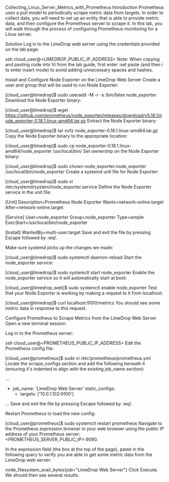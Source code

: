 Collecting_Linux_Server_Metrics_with_Prometheus
Introduction
Prometheus uses a pull model to periodically scrape metric data from targets. In order to collect data, you will need to set up an entity that is able to provide metric data, and then configure the Prometheus server to scrape it. In this lab, you will walk through the process of configuring Prometheus monitoring for a Linux server.

Solution
Log in to the LimeDrop web server using the credentials provided on the lab page:

ssh cloud_user@<LIMEDROP_PUBLIC_IP_ADDRESS>
Note: When copying and pasting code into Vi from the lab guide, first enter :set paste (and then i to enter insert mode) to avoid adding unnecessary spaces and hashes.

Install and Configure Node Exporter on the LimeDrop Web Server
Create a user and group that will be used to run Node Exporter:

[cloud_user@limedrop]$ sudo useradd -M -r -s /bin/false node_exporter
Download the Node Exporter binary:

[cloud_user@limedrop]$ wget https://github.com/prometheus/node_exporter/releases/download/v0.18.1/node_exporter-0.18.1.linux-amd64.tar.gz
Extract the Node Exporter binary:

[cloud_user@limedrop]$ tar xvfz node_exporter-0.18.1.linux-amd64.tar.gz
Copy the Node Exporter binary to the appropriate location:

[cloud_user@limedrop]$ sudo cp node_exporter-0.18.1.linux-amd64/node_exporter /usr/local/bin/
Set ownership on the Node Exporter binary:

[cloud_user@limedrop]$ sudo chown node_exporter:node_exporter /usr/local/bin/node_exporter
Create a systemd unit file for Node Exporter:

[cloud_user@limedrop]$ sudo vi /etc/systemd/system/node_exporter.service
Define the Node Exporter service in the unit file:

[Unit]
Description=Prometheus Node Exporter
Wants=network-online.target
After=network-online.target

[Service]
User=node_exporter
Group=node_exporter
Type=simple
ExecStart=/usr/local/bin/node_exporter

[Install]
WantedBy=multi-user.target
Save and exit the file by pressing Escape followed by :wq!.

Make sure systemd picks up the changes we made:

[cloud_user@limedrop]$ sudo systemctl daemon-reload
Start the node_exporter service:

[cloud_user@limedrop]$ sudo systemctl start node_exporter
Enable the node_exporter service so it will automatically start at boot:

[cloud_user@limedrop_web]$ sudo systemctl enable node_exporter
Test that your Node Exporter is working by making a request to it from localhost:

[cloud_user@limedrop]$ curl localhost:9100/metrics
You should see some metric data in response to this request.

Configure Prometheus to Scrape Metrics from the LimeDrop Web Server
Open a new terminal session.

Log in to the Prometheus server:

ssh cloud_user@<PROMETHEUS_PUBLIC_IP_ADDRESS>
Edit the Prometheus config file:

[cloud_user@prometheus]$ sudo vi /etc/prometheus/prometheus.yml
Locate the scrape_configs section and add the following beneath it (ensuring it's indented to align with the existing job_name section):

...

  - job_name: 'LimeDrop Web Server'
    static_configs:
    - targets: ['10.0.1.102:9100']

...
Save and exit the file by pressing Escape followed by :wq!.

Restart Prometheus to load the new config:

[cloud_user@prometheus]$ sudo systemctl restart prometheus
Navigate to the Prometheus expression browser in your web browser using the public IP address of your Prometheus server: <PROMETHEUS_SERVER_PUBLIC_IP>:9090.

In the expression field (the box at the top of the page), paste in the following query to verify you are able to get some metric data from the LimeDrop web server:

node_filesystem_avail_bytes{job="LimeDrop Web Server"}
Click Execute. We should then see several results.


